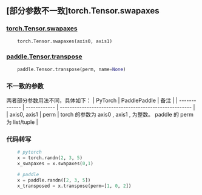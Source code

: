 ## [部分参数不一致]torch.Tensor.swapaxes

### [torch.Tensor.swapaxes](https://pytorch.org/docs/1.13/generated/torch.Tensor.swapaxes.html)

```python
    torch.Tensor.swapaxes(axis0, axis1)
```

### [paddle.Tensor.transpose](https://www.paddlepaddle.org.cn/documentation/docs/zh/api/paddle/Tensor_cn.html#transpose-perm-name-none)

```python
    paddle.Tensor.transpose(perm, name=None)
```

### 不一致的参数
两者部分参数用法不同，具体如下：
| PyTorch       | PaddlePaddle | 备注                                                   |
| ------------- | ------------ | ------------------------------------------------------ |
| axis0, axis1 | perm | torch 的参数为 axis0 , axis1 , 为整数。 paddle 的 perm 为 list/tuple |

### 代码转写

```python
    # pytorch
    x = torch.randn(2, 3, 5)
    x_swapaxes = x.swapaxes(0,1)

    # paddle
    x = paddle.randn([2, 3, 5])
    x_transposed = x.transpose(perm=[1, 0, 2])
```
